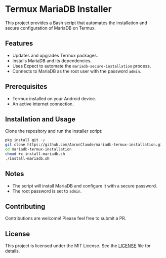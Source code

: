 # Termux MariaDB Installer

This project provides a Bash script that automates the installation and secure configuration of MariaDB on Termux.

## Features

- Updates and upgrades Termux packages.
- Installs MariaDB and its dependencies.
- Uses Expect to automate the `mariadb-secure-installation` process.
- Connects to MariaDB as the root user with the password `admin`.

## Prerequisites

- Termux installed on your Android device.
- An active internet connection.

## Installation and Usage

Clone the repository and run the installer script:

```bash
pkg install git -y
git clone https://github.com/AaronClaude/mariadb-termux-installation.git
cd mariadb-termux-installation
chmod +x install-mariadb.sh
./install-mariadb.sh
```

## Notes

- The script will install MariaDB and configure it with a secure password.
- The root password is set to `admin`.

## Contributing

Contributions are welcome! Please feel free to submit a PR.

## License

This project is licensed under the MIT License. See the [LICENSE](LICENSE) file for details.
